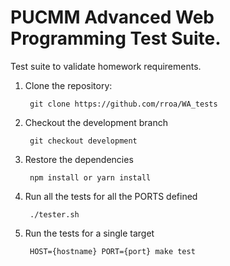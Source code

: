 # PUCMM Advanced Web Programming Test Suite.
Test suite to validate homework requirements.

1. Clone the repository:

        git clone https://github.com/rroa/WA_tests

2. Checkout the development branch
    
        git checkout development

3. Restore the dependencies

        npm install or yarn install
        
4. Run all the tests for all the PORTS defined

        ./tester.sh

5. Run the tests for a single target

        HOST={hostname} PORT={port} make test
